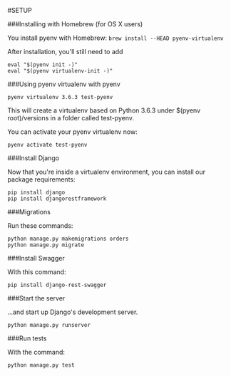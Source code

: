 #SETUP

###Installing with Homebrew (for OS X users)

You install pyenv with Homebrew:
```brew install --HEAD pyenv-virtualenv```

After installation, you'll still need to add

```
eval "$(pyenv init -)"
eval "$(pyenv virtualenv-init -)"
```

###Using pyenv virtualenv with pyenv

```
pyenv virtualenv 3.6.3 test-pyenv
```
This will create a virtualenv based on Python 3.6.3 under $(pyenv root)/versions in a folder called test-pyenv.


You can activate your pyenv virtualenv now:
```
pyenv activate test-pyenv
```

###Install Django

Now that you're inside a virtualenv environment, you can install our package requirements:
```
pip install django
pip install djangorestframework
```

###Migrations

Run these commands:
```
python manage.py makemigrations orders
python manage.py migrate
```

###Install Swagger

With this command:
```
pip install django-rest-swagger
```

###Start the server

...and start up Django's development server.
```
python manage.py runserver
```

###Run tests

With the command:
```
python manage.py test
```





